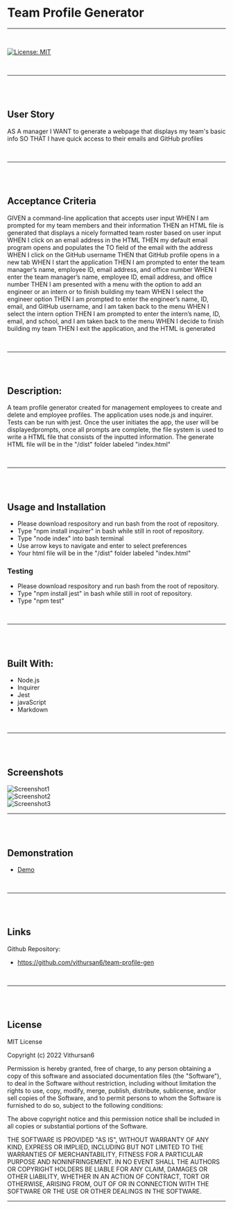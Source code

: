# Team Profile Generator
---
<br>

[![License: MIT](https://img.shields.io/badge/License-MIT-yellow.svg)](https://opensource.org/licenses/MIT)

<br>

---
<br>
<br>

## User Story

AS A manager
I WANT to generate a webpage that displays my team's basic info
SO THAT I have quick access to their emails and GitHub profiles

<br>

---
<br>
<br>

## Acceptance Criteria

GIVEN a command-line application that accepts user input
WHEN I am prompted for my team members and their information
THEN an HTML file is generated that displays a nicely formatted team roster based on user input
WHEN I click on an email address in the HTML
THEN my default email program opens and populates the TO field of the email with the address
WHEN I click on the GitHub username
THEN that GitHub profile opens in a new tab
WHEN I start the application
THEN I am prompted to enter the team manager’s name, employee ID, email address, and office number
WHEN I enter the team manager’s name, employee ID, email address, and office number
THEN I am presented with a menu with the option to add an engineer or an intern or to finish building my team
WHEN I select the engineer option
THEN I am prompted to enter the engineer’s name, ID, email, and GitHub username, and I am taken back to the menu
WHEN I select the intern option
THEN I am prompted to enter the intern’s name, ID, email, and school, and I am taken back to the menu
WHEN I decide to finish building my team
THEN I exit the application, and the HTML is generated

<br>

---
<br>
<br>

## Description:
A team profile generator created for management employees to create and delete and employee profiles.
The application uses node.js and inquirer. Tests can be run with jest. Once the user initiates the app, the
user will be displayedprompts, once all prompts are complete, the file system is used to write a HTML file
that consists of the inputted information. The generate HTML file will be in the "/dist" folder labeled "index.html" 

<br>

---
<br>
<br>

## Usage and Installation

- Please download respository and run bash from the root of repository. 
- Type "npm install inquirer" in bash while still in root of repository.
- Type "node index" into bash terminal
- Use arrow keys to navigate and enter to select preferences
- Your html file will be in the "/dist" folder labeled "index.html"

### Testing
- Please download respository and run bash from the root of repository. 
- Type "npm install jest" in bash while still in root of repository.
- Type "npm test"

<br>

---
<br>
<br>

## Built With:

- Node.js
- Inquirer
- Jest
- javaScript
- Markdown

<br>

---
<br>
<br>

## Screenshots

![Screenshot1](./assets/screenshots/pic1.png)
<br>
![Screenshot2](./assets/screenshots/pic2.png)
<br>
![Screenshot3](./assets/screenshots//pic3.png)
<br>

---
<br>
<br>

## Demonstration

- [Demo](https://youtu.be/H7-MTh6x_Pc)

<br>

---
<br>
<br>

## Links

Github Repository:

 - https://github.com/vithursan6/team-profile-gen
<br>

---
<br>
<br>

## License

MIT License

Copyright (c) 2022 Vithursan6

Permission is hereby granted, free of charge, to any person obtaining a copy
of this software and associated documentation files (the "Software"), to deal
in the Software without restriction, including without limitation the rights
to use, copy, modify, merge, publish, distribute, sublicense, and/or sell
copies of the Software, and to permit persons to whom the Software is
furnished to do so, subject to the following conditions:

The above copyright notice and this permission notice shall be included in all
copies or substantial portions of the Software.

THE SOFTWARE IS PROVIDED "AS IS", WITHOUT WARRANTY OF ANY KIND, EXPRESS OR
IMPLIED, INCLUDING BUT NOT LIMITED TO THE WARRANTIES OF MERCHANTABILITY,
FITNESS FOR A PARTICULAR PURPOSE AND NONINFRINGEMENT. IN NO EVENT SHALL THE
AUTHORS OR COPYRIGHT HOLDERS BE LIABLE FOR ANY CLAIM, DAMAGES OR OTHER
LIABILITY, WHETHER IN AN ACTION OF CONTRACT, TORT OR OTHERWISE, ARISING FROM,
OUT OF OR IN CONNECTION WITH THE SOFTWARE OR THE USE OR OTHER DEALINGS IN THE
SOFTWARE.
<br>

---

